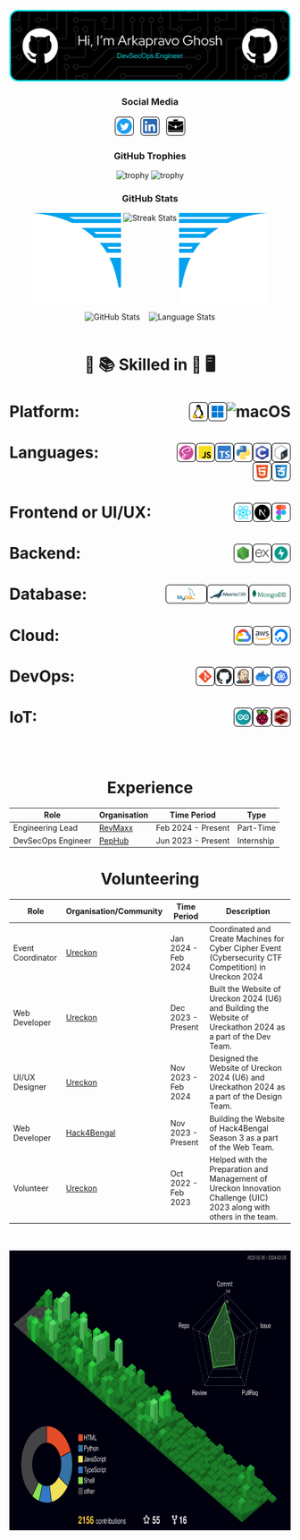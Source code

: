 <p align="center"><img src="images/header/ArkHeaderGitHub.svg" alt="Cover Image" /></p>

<!--
![status](https://img.shields.io/badge/Btw-I%20use%20Arch-blue)
![visitors](https://visitor-badge.laobi.icu/badge?page_id=Arkapravo-Ghosh.Arkapravo-Ghosh)
-->

<h3 align="center">Social Media</h3>

<p align="center">
    <a href="https://twitter.com/ArkapravoGhosh1"><img height="34" src="images/social/twitter.svg" alt="Twitter"></a>&nbsp;&nbsp;
    <a href="https://www.linkedin.com/in/arkapravo-ghosh/"><img height="34" src="images/social/linkedin.svg" alt="LinkedIn"></a>&nbsp;&nbsp;
    <a href="https://raw.githubusercontent.com/Arkapravo-Ghosh/ark-resume/main/Arkapravo_Ghosh_Resume.pdf"><img height="34" src="images/social/resume.svg" alt="Resume"></a>
</p>

<h3 align="center">GitHub Trophies</h3>
<div align="center">

![trophy](https://github-profile-trophy.vercel.app/?username=Arkapravo-Ghosh&theme=dark_lover&no-frame=true&no-bg=true&margin-w=4&column=6&title=MultiLanguage,Joined2020,Organizations,Commits,Reviews,Followers)
![trophy](https://github-profile-trophy.vercel.app/?username=Arkapravo-Ghosh&theme=dark_lover&no-frame=true&no-bg=true&margin-w=4&column=5&title=Stars,PullRequest,Repositories,Experience,Issues)

</div>
<h3 align="center">GitHub Stats</h3>
<div align="center">
    <img height="160px" width="160px" src="images/wings/Left.svg" alt="Left Wing">
    <img align="top" src="https://github-readme-streak-stats.herokuapp.com/?user=Arkapravo-Ghosh&theme=windows-dark&hide_border=true" alt="Streak Stats">
    <img height="160px" width="160px" src="images/wings/Right.svg" alt="Right Wing">
    <p></p>
    <img src="https://github-readme-stats.vercel.app/api?username=Arkapravo-Ghosh&show_icons=true&locale=en&theme=github_dark&hide_border=true&bg_color=000000&count_private=true" alt="GitHub Stats">
    &nbsp;&nbsp;
    <img align=top src="https://github-readme-stats.vercel.app/api/top-langs?username=Arkapravo-Ghosh&show_icons=true&locale=en&theme=github_dark&hide_border=true&bg_color=000000&layout=compact&langs_count=10&hide=assembly,fortran,rust,java,r,dart,c%23,jupyter%20notebook,c%2B%2B,tex,pug" height="194.8px" alt="Language Stats">
</div>
<br>
<h1 align=center>

:open_book: :books: Skilled in :closed_book: :desktop_computer:

</h1>
<h1>Platform:&nbsp;&nbsp;
    <img src="images/platform/macos.svg" height="34" alt="macOS" align=right>&nbsp;&nbsp;
    <img src="images/platform/windows.svg" height="34" alt="Windows" align=right>&nbsp;&nbsp;
    <img src="images/platform/linux.svg" height="34" alt="Linux" align=right>&nbsp;&nbsp;
</h1>

<h1>Languages:&nbsp;&nbsp;
    <img src="images/pl/bash.svg" height="34" alt="Bash" align=right>&nbsp;&nbsp;
    <img src="images/pl/c.svg" height="34" alt="C" align=right>&nbsp;&nbsp;
    <img src="images/pl/python.svg" height="34" alt="Python" align=right>&nbsp;&nbsp;
    <img src="images/frontend/ts.svg" height="34" alt="TS" align=right>&nbsp;&nbsp;
    <img src="images/frontend/js.svg" height="34" alt="JS" align=right>&nbsp;&nbsp;
    <img src="images/frontend/sass.svg" height="34" alt="SCSS" align=right>&nbsp;&nbsp;
    <img src="images/frontend/css.svg" height="34" alt="CSS" align=right>&nbsp;&nbsp;
    <img src="images/frontend/html.svg" height="34" alt="HTML" align=right>&nbsp;&nbsp;
</h1>

<h1>Frontend or UI/UX:&nbsp;&nbsp;
    <img src="images/frontend/figma.svg" height="34" alt="Figma" align=right>&nbsp;&nbsp;
    <img src="images/frontend/next.svg" height="34" alt="Next" align=right>&nbsp;&nbsp;
    <img src="images/frontend/react.svg" height="34" alt="React" align=right>&nbsp;&nbsp;
</h1>

<h1>Backend:&nbsp;&nbsp;
    <img src="images/backend/fastapi.svg" height="34" alt="FastAPI" align=right>&nbsp;&nbsp;
    <img src="images/backend/express.svg" height="34" alt="Express" align=right>&nbsp;&nbsp;
    <img src="images/backend/node.svg" height="34" alt="Node" align=right>&nbsp;&nbsp;
</h1>

<h1>Database:&nbsp;&nbsp;
    <img src="images/db/mongodb.svg" height="34" alt="MongoDB" align=right>&nbsp;&nbsp;
    <img src="images/db/mariadb.svg" height="34" alt="MariaDB" align=right>&nbsp;&nbsp;
    <img src="images/db/mysql.svg" height="34" alt="MySQL" align=right>&nbsp;&nbsp;
</h1>

<h1>Cloud:&nbsp;&nbsp;
    <img src="images/cloud/digitalocean.svg" height="34" alt="DigitalOcean" align=right>&nbsp;&nbsp;
    <img src="images/cloud/aws.svg" height="34" alt="Amazon Web Services" align=right>&nbsp;&nbsp;
    <img src="images/cloud/gcp.svg" height="34" alt="Google Cloud Platform" align=right>&nbsp;&nbsp;
</h1>

<h1>DevOps:&nbsp;&nbsp;
    <img src="images/cloud/kubernetes.svg" height="34" alt="Kubernetes" align=right>&nbsp;&nbsp;
    <img src="images/cloud/docker.svg" height="34" alt="Docker" align=right>&nbsp;&nbsp;
    <img src="images/cloud/jenkins.svg" height="34" alt="Jenkins" align=right>&nbsp;&nbsp;
    <img src="images/cloud/github.svg" height="34" alt="GitHub" align=right>&nbsp;&nbsp;
    <img src="images/cloud/git.svg" height="34" alt="Git" align=right>&nbsp;&nbsp;
</h1>

<h1>IoT:&nbsp;&nbsp;
    <img src="images/iot/node-red.svg" height="34" alt="Node-RED" align=right>&nbsp;&nbsp;
    <img src="images/iot/rpi.svg" height="34" alt="Raspberry Pi" align=right>&nbsp;&nbsp;
    <img src="images/iot/arduino.svg" height="34" alt="Arduino" align=right>&nbsp;&nbsp;
</h1>
<br><br/>
<h1 align=center>Experience</h1>

<div align=center>

| Role               | Organisation                                        | Time Period        | Type       |
| ------------------ | --------------------------------------------------- | ------------------ | ---------- |
| Engineering Lead   | [RevMaxx](https://www.linkedin.com/company/revmaxx) | Feb 2024 - Present | Part-Time  |
| DevSecOps Engineer | [PepHub](https://www.linkedin.com/company/pephub)   | Jun 2023 - Present | Internship |

</div>

<h1 align=center>Volunteering</h1>
<div align=center>

| Role              | Organisation/Community                                      | Time Period         | Description                                                                                                          |
| ----------------- | ----------------------------------------------------------- | ------------------- | -------------------------------------------------------------------------------------------------------------------- |
| Event Coordinator | [Ureckon](https://www.linkedin.com/company/ureckon)         | Jan 2024 - Feb 2024 | Coordinated and Create Machines for Cyber Cipher Event (Cybersecurity CTF Competition) in Ureckon 2024               |
| Web Developer     | [Ureckon](https://www.linkedin.com/company/ureckon)         | Dec 2023 - Present  | Built the Website of Ureckon 2024 (U6) and Building the Website of Ureckathon 2024 as a part of the Dev Team.        |
| UI/UX Designer    | [Ureckon](https://www.linkedin.com/company/ureckon)         | Nov 2023 - Feb 2024 | Designed the Website of Ureckon 2024 (U6) and Ureckathon 2024 as a part of the Design Team.                          |
| Web Developer     | [Hack4Bengal](https://www.linkedin.com/company/hack4bengal) | Nov 2023 - Present  | Building the Website of Hack4Bengal Season 3 as a part of the Web Team.                                              |
| Volunteer         | [Ureckon](https://www.linkedin.com/company/ureckon)         | Oct 2022 - Feb 2023 | Helped with the Preparation and Management of Ureckon Innovation Challenge (UIC) 2023 along with others in the team. |

</div>
<br></br>
<div align=center>
    <img src="profile-3d-contrib/profile-night-green.svg" height="500" alt="Profile 3D Contrib">
</div>
